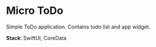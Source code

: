 #  Micro ToDo

Simple ToDo application.
Contains todo list and app widget.

**Stack**: SwiftUI, CoreData
